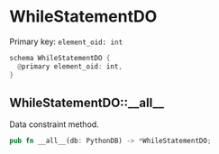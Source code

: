 # WhileStatementDO

Primary key: `element_oid: int`

```rust
schema WhileStatementDO {
  @primary element_oid: int,
}
```
## WhileStatementDO::\_\_all\_\_

Data constraint method.

```rust
pub fn __all__(db: PythonDB) -> *WhileStatementDO;
```
